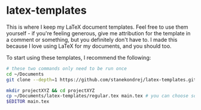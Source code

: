 # latex-templates

This is where I keep my LaTeX document templates. Feel free to use them yourself - if you're feeling
generous, give me attribution for the template in a comment or something, but you definitely don't
have to. I made this because I love using LaTeX for my documents, and you should too.

To start using these templates, I recommend the following:

```bash
# these two commands only need to be run once
cd ~/Documents
git clone --depth=1 https://github.com/stanekondrej/latex-templates.git

mkdir projectXYZ && cd projectXYZ
cp ~/Documents/latex-templates/regular.tex main.tex # you can choose something else than regular.tex
$EDITOR main.tex
```
